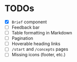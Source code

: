 # TODOs

- [x] `Brief` component
- [ ] Feedback bar
- [ ] Table formatting in Markdown
- [ ] Pagination
- [ ] Hoverable heading links
- [ ] `/start` and `/concepts` pages
- [ ] Missing icons (footer, etc.)
